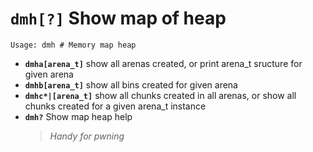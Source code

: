 <!-- TITLE: dmh -->

#  **`dmh[?]`** Show map of heap


```text
Usage: dmh # Memory map heap
```


- **`dmha[arena_t]`** show all arenas created, or print arena_t sructure for given arena
- **`dmhb[arena_t]`** show all bins created for given arena
- **`dmhc*|[arena_t]`** show all chunks created in all arenas, or show all chunks created for a given arena_t instance
- **`dmh?`** Show map heap help
    > _Handy for pwning_

<p hidden>dmha dmhb dmhc dmh</p>